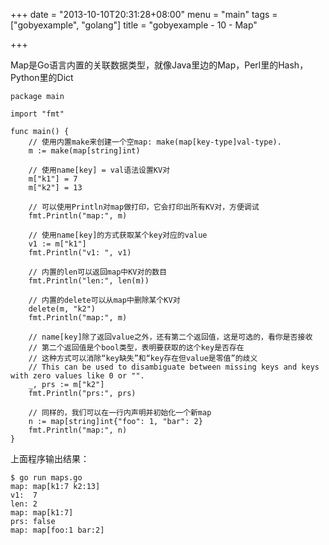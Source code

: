 +++
date = "2013-10-10T20:31:28+08:00"
menu = "main"
tags = ["gobyexample", "golang"]
title = "gobyexample - 10 - Map"

+++

Map是Go语言内置的关联数据类型，就像Java里边的Map，Perl里的Hash，Python里的Dict

	package main

	import "fmt"

	func main() {
		// 使用内置make来创建一个空map: make(map[key-type]val-type).
		m := make(map[string]int)

		// 使用name[key] = val语法设置KV对
		m["k1"] = 7
		m["k2"] = 13

		// 可以使用Println对map做打印，它会打印出所有KV对，方便调试
		fmt.Println("map:", m)

		// 使用name[key]的方式获取某个key对应的value
		v1 := m["k1"]
		fmt.Println("v1: ", v1)

		// 内置的len可以返回map中KV对的数目
		fmt.Println("len:", len(m))

		// 内置的delete可以从map中删除某个KV对
		delete(m, "k2")
		fmt.Println("map:", m)

		// name[key]除了返回value之外，还有第二个返回值，这是可选的，看你是否接收
		// 第二个返回值是个bool类型，表明要获取的这个key是否存在
		// 这种方式可以消除“key缺失”和“key存在但value是零值”的歧义
		// This can be used to disambiguate between missing keys and keys with zero values like 0 or "".
		_, prs := m["k2"]
		fmt.Println("prs:", prs)

		// 同样的，我们可以在一行内声明并初始化一个新map
		n := map[string]int{"foo": 1, "bar": 2}
		fmt.Println("map:", n)
	}

上面程序输出结果：

	$ go run maps.go 
	map: map[k1:7 k2:13]
	v1:  7
	len: 2
	map: map[k1:7]
	prs: false
	map: map[foo:1 bar:2]

